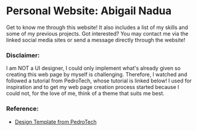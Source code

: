 # Personal Website: Abigail Nadua

Get to know me through this website! It also includes a list of my skills and some of my previous projects. Got interested? You may contact me via the linked social media sites or send a message directly through the website!

### Disclaimer:

I am NOT a UI designer, I could only implement what's already given so creating this web page by myself is challenging. Therefore, I watched and followed a tutorial from PedroTech, whose tutorial is linked below! I used for inspiration and to get my web page creation process started because I could not, for the love of me, think of a theme that suits me best.

### Reference:

- [Design Template from PedroTech](https://www.youtube.com/watch?v=ifOJ0R5UQOc)
